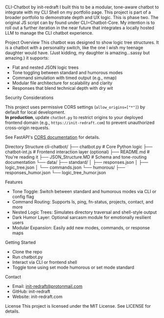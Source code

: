 CLI-Chatbot by init-redraft
I built this to be a modular, tone-aware chatbot to integrate with my CLI Shell on my portfolio page. This project is part of a broader portfolio to demonstrate depth and UX logic. This is phase two. The original JS script can by found under CLI=Chatbot-Core. My intention is to roll out a further iteration in the near future that integrates a locally hosted LLM to manage the CLI chatbot experience.

Project Overview
This chatbot was designed to show logic tree structures. It is a chatbot with a personality switch, like the one I wish my teenage daughter would have. (Just kidding, my daughter is amazing...sassy but amazing.) it supports:
- Flat and nested JSON logic trees
- Tone toggling between standard and humorous modes
- Command simulation with timed output (e.g., nmap)
- Modular file architecture for scalability and clarity
- Responses that blend technical depth with dry wit

Security Considerations

This project uses permissive CORS settings (`allow_origins=["*"]`) by default for local development.  
**In production**, update `chatbot.py` to restrict origins to your deployed frontend domain (e.g., `https://init-redraft.com`) to prevent unauthorized cross-origin requests.

See FastAPI's [CORS documentation](https://fastapi.tiangolo.com/tutorial/cors/) for details.

Directory Structure
cli-chatbot/
├── chatbot.py              # Core Python logic
├── chatbot-int.js          # Frontend interaction layer (optional)
├── README.md               # You're reading it
├── JSON_Structure.MD       # Schema and tone-routing documentation
└── data/
    ├── standard/
    │   ├── responses.json
    │   ├── logic_tree.json
    │   └── commands.json
    └── humorous/
        ├── responses_humor.json
        └── logic_tree_humor.json



Features
- Tone Toggle: Switch between standard and humorous modes via CLI or config flag
- Command Routing: Supports ls, ping, fn-status, projects, contact, and more
- Nested Logic Trees: Simulates directory traversal and shell-style output
- Dark Humor Layer: Optional sarcasm module for emotionally resilient users
- Modular Expansion: Easily add new modes, commands, or response maps

Getting Started
- Clone the repo
- Run chatbot.py
- Interact via CLI or frontend shell
- Toggle tone using set mode humorous or set mode standard

Contact
- Email: init-redraft@protonmail.com
- GitHub: init-redraft
- Website: init-redraft.com

License
This project is licensed under the MIT License. See LICENSE for details.